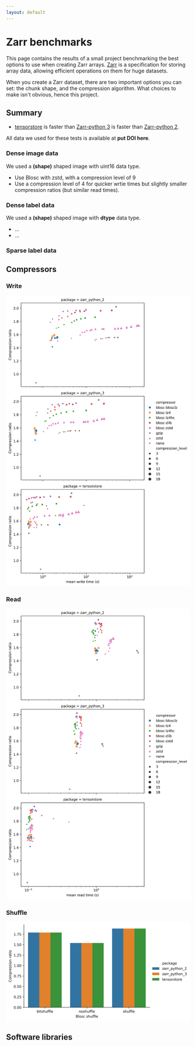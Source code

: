 ```yaml
---
layout: default
---
```


# Zarr benchmarks

This page contains the results of a small project benchmarking the best options to use when creating Zarr arrays.
[Zarr](https://zarr.dev/) is a specification for storing array data, allowing efficient operations on them for huge datasets.

When you create a Zarr dataset, there are two important options you can set: the chunk shape, and the compression algorithm.
What choices to make isn't obvious, hence this project.

## Summary

- [tensorstore](https://google.github.io/tensorstore/) is faster than [Zarr-python 3](https://zarr.readthedocs.io/en/stable/) is faster than [Zarr-python 2](https://zarr.readthedocs.io/en/v2.18.5/).

All data we used for these tests is available at **put DOI here**.

### Dense image data

We used a **(shape)** shaped image with uint16 data type.

- Use Blosc with zstd, with a compression level of 9
- Use a compression level of 4 for quicker wrtie times but slightly smaller compression ratios (but similar read times).

### Dense label data

We used a **(shape)** shaped image with **dtype** data type.

- ...
- ...

### Sparse label data

## Compressors

### Write

![alt text](assets/write.png)

### Read

![alt text](assets/read.png)

### Shuffle

![alt text](assets/shuffle.png)

## Software libraries
